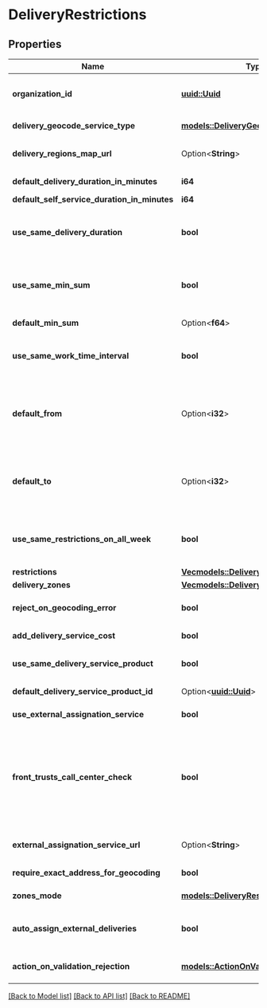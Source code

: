 # DeliveryRestrictions

## Properties

Name | Type | Description | Notes
------------ | ------------- | ------------- | -------------
**organization_id** | [**uuid::Uuid**](uuid::Uuid.md) | Organization ID.                Can be obtained by `/api/1/organizations` operation. | 
**delivery_geocode_service_type** | [**models::DeliveryGeocodeServiceType**](DeliveryGeocodeServiceType.md) | Geocoding service type. | 
**delivery_regions_map_url** | Option<**String**> | Link to the map of delivery service regions. | 
**default_delivery_duration_in_minutes** | **i64** | General standard of delivery time. | 
**default_self_service_duration_in_minutes** | **i64** | Default pickup time. | 
**use_same_delivery_duration** | **bool** | Indication that all delivery points in all delivery zones use common delivery time limits. | 
**use_same_min_sum** | **bool** | Indication that all delivery points for all delivery zones use the total minimum order amount. | 
**default_min_sum** | Option<**f64**> | Total minimum order amount. | 
**use_same_work_time_interval** | **bool** | Indication that all delivery points in all zones use common time limits. | 
**default_from** | Option<**i32**> | The beginning of the interval of the total work time for all points and delivery zones,   in minutes from the beginning of the day. | 
**default_to** | Option<**i32**> | End of the total work time interval for all points and delivery zones,   in minutes from the beginning of the day. | 
**use_same_restrictions_on_all_week** | **bool** | Indication that all delivery points in all zones use the same schedule for all days of the week. | 
**restrictions** | [**Vec<models::DeliveryRestrictionItem>**](DeliveryRestrictionItem.md) | Restrictions. | 
**delivery_zones** | [**Vec<models::DeliveryZone>**](DeliveryZone.md) | Delivery zones. | 
**reject_on_geocoding_error** | **bool** | Reject delivery if we could not geocode the address. | 
**add_delivery_service_cost** | **bool** | Add shipping cost to order. | 
**use_same_delivery_service_product** | **bool** | Indication that the cost is the same for all points of delivery. | 
**default_delivery_service_product_id** | Option<[**uuid::Uuid**](uuid::Uuid.md)> | Link to \"delivery service payment\". | 
**use_external_assignation_service** | **bool** | Use external delivery distribution service. | 
**front_trusts_call_center_check** | **bool** | Indication whether or not to trust on the fronts the call center mapping restrictions from the call center  if the composition of the order has not changed since the last check. If true, then trust. | 
**external_assignation_service_url** | Option<**String**> | Address of external delivery distribution service. | 
**require_exact_address_for_geocoding** | **bool** | Require an exact geocoding address. | 
**zones_mode** | [**models::DeliveryRestrictionsMode**](DeliveryRestrictionsMode.md) | Delivery restrictions mode. | 
**auto_assign_external_deliveries** | **bool** | Automatically assigned delivery method based on cartography. | 
**action_on_validation_rejection** | [**models::ActionOnValidationRejection**](ActionOnValidationRejection.md) | Action on problems with auto-assignment. | 

[[Back to Model list]](../README.md#documentation-for-models) [[Back to API list]](../README.md#documentation-for-api-endpoints) [[Back to README]](../README.md)


